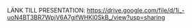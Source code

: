 LÄNK TILL PRESENTATION:
https://drive.google.com/file/d/1j_-uoN4BT3BR7WpjV6A7gifWHKl0SkB_/view?usp=sharing
